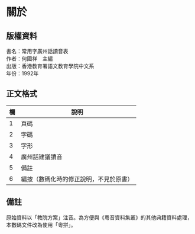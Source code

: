 關於
====

版權資料
--------
書名：常用字廣州話讀音表<br>
作者：何國祥　主編 <br>
出版：香港教育署語文教育學院中文系 <br>
年份：1992年 <br>

正文格式
--------

| 欄  | 說明                                   |
|-----|----------------------------------------|
| 1 | 頁碼                                   |
| 2 | 字碼                                   |
| 3 | 字形                                   |
| 4 | 廣州話建議讀音                         |
| 5 | 備註                                   |
| 6 | 編按（數碼化時的修正說明，不見於原書） |

備註
----
原始資料以「教院方案」注音。為方便與《粵音資料集叢》的其他典籍資料處理，本數碼文件改為使用「粵拼」。

